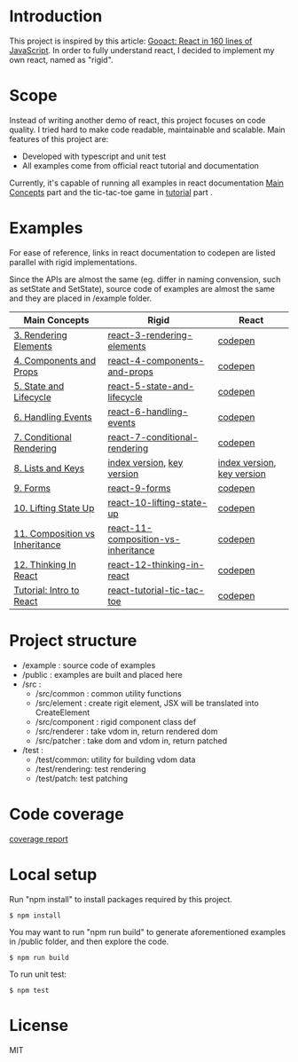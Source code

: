 # Introduction
This project is inspired by this article: [Gooact: React in 160 lines of JavaScript](https://medium.com/@sweetpalma/gooact-react-in-160-lines-of-javascript-44e0742ad60f). In order to fully understand react, I decided to implement my own react, named as "rigid".

# Scope
Instead of writing another demo of react, this project focuses on code quality. I tried hard to make code readable, maintainable and scalable. Main features of this project are:

* Developed with typescript and unit test
* All examples come from official react tutorial and documentation

Currently, it's capable of running all examples in react documentation [Main Concepts](https://reactjs.org/docs/hello-world.html) part and the tic-tac-toe game in [tutorial](https://reactjs.org/tutorial/tutorial.html) part .

# Examples

For ease of reference, links in react documentation to codepen are listed parallel with rigid implementations. 

Since the APIs are almost the same (eg. differ in naming convension, such as setState and SetState), source code of examples are almost the same and they are placed in /example folder.

| Main Concepts                                                                              	| Rigid                                                                                                                                                             	| React                                                                                                                                                                                 	|
|--------------------------------------------------------------------------------------------	|-------------------------------------------------------------------------------------------------------------------------------------------------------------------	|---------------------------------------------------------------------------------------------------------------------------------------------------------------------------------------	|
| [3. Rendering Elements](https://reactjs.org/docs/rendering-elements.html)                  	| [react-3-rendering-elements](https://ianpas.github.io/react-edu/react-3-rendering-elements/)                                                                      	| [codepen](https://reactjs.org/redirect-to-codepen/rendering-elements/update-rendered-element)                                                                                         	|
| [4. Components and Props](https://reactjs.org/docs/components-and-props.html)              	| [react-4-components-and-props](https://ianpas.github.io/react-edu/react-4-components-and-props/)                                                                  	| [codepen](https://reactjs.org/redirect-to-codepen/components-and-props/extracting-components-continued)                                                                               	|
| [5. State and Lifecycle](https://reactjs.org/docs/state-and-lifecycle.html)                	| [react-5-state-and-lifecycle](https://ianpas.github.io/react-edu/react-5-state-and-lifecycle/)                                                                    	| [codepen](http://codepen.io/gaearon/pen/zKRqNB?editors=0010)                                                                                                                          	|
| [6. Handling Events](https://reactjs.org/docs/handling-events.html)                        	| [react-6-handling-events](https://ianpas.github.io/react-edu/react-6-handling-events/)                                                                            	| [codepen](http://codepen.io/gaearon/pen/xEmzGg?editors=0010)                                                                                                                          	|
| [7. Conditional Rendering](https://reactjs.org/docs/conditional-rendering.html)            	| [react-7-conditional-rendering](https://ianpas.github.io/react-edu/react-7-conditional-rendering/)                                                                	| [codepen](https://codepen.io/gaearon/pen/Xjoqwm?editors=0010)                                                                                                                         	|
| [8. Lists and Keys](https://reactjs.org/docs/lists-and-keys.html)                          	| [index version](https://ianpas.github.io/react-edu/react-8-lists-and-keys(index)/), [key version](https://ianpas.github.io/react-edu/react-8-lists-and-keys(id)/) 	| [index version](https://reactjs.org/redirect-to-codepen/reconciliation/index-used-as-key), [key version](https://reactjs.org/redirect-to-codepen/reconciliation/no-index-used-as-key) 	|
| [9. Forms](https://reactjs.org/docs/forms.html)                                            	| [react-9-forms](https://ianpas.github.io/react-edu/react-9-forms/)                                                                                                	| [codepen](https://codepen.io/gaearon/pen/wgedvV?editors=0010)                                                                                                                         	|
| [10. Lifting State Up](https://reactjs.org/docs/lifting-state-up.html)                     	| [react-10-lifting-state-up](https://ianpas.github.io/react-edu/react-10-lifting-state-up/)                                                                        	| [codepen](https://codepen.io/gaearon/pen/WZpxpz?editors=0010)                                                                                                                         	|
| [11. Composition vs Inheritance](https://reactjs.org/docs/composition-vs-inheritance.html) 	| [react-11-composition-vs-inheritance](https://ianpas.github.io/react-edu/react-11-composition-vs-inheritance/)                                                    	| [codepen](https://codepen.io/gaearon/pen/gwZbYa?editors=0010)                                                                                                                         	|
| [12. Thinking In React](https://reactjs.org/docs/thinking-in-react.html)                   	| [react-12-thinking-in-react](https://ianpas.github.io/react-edu/react-12-thinking-in-react/)                                                                      	| [codepen](https://codepen.io/gaearon/pen/LzWZvb)                                                                                                                                      	|
| [Tutorial: Intro to React](https://reactjs.org/tutorial/tutorial.html)                     	| [react-tutorial-tic-tac-toe](https://ianpas.github.io/react-edu/react-tutorial-tic-tac-toe/)                                                                      	| [codepen](https://codepen.io/gaearon/pen/gWWZgR?editors=0010)                                                                                                                         	|

# Project structure

* /example : source code of examples
* /public : examples are built and placed here
* /src : 
  * /src/common : common utility functions
  * /src/element : create rigit element, JSX will be translated into CreateElement
  * /src/component : rigid component class def
  * /src/renderer : take vdom in, return rendered dom
  * /src/patcher : take dom and vdom in, return patched
* /test :
  * /test/common: utility for building vdom data
  * /test/rendering: test rendering
  * /test/patch: test patching

# Code coverage

[coverage report](https://ianpas.github.io/react-edu/coverage/lcov-report/index.html)

# Local setup

Run "npm install" to install packages required by this project.

```
$ npm install
```

You may want to run "npm run build" to generate aforementioned examples in /public folder, and then explore the code.

```
$ npm run build
```

To run unit test:

```
$ npm test
```

# License

MIT